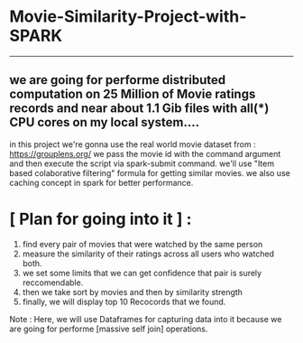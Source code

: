 # Movie-Similarity-Project-with-SPARK


--------------------------------------------------------------------------------------------------------------------------------------------------------------------
we are going for performe distributed computation on 25 Million of Movie ratings records and near about 1.1 Gib files with all(*) CPU cores on my local system....
--------------------------------------------------------------------------------------------------------------------------------------------------------------------

in this project we're gonna use the real world movie dataset from : https://grouplens.org/
we pass the movie id with the command argument and then execute the script via spark-submit command.
we'll use "Item based colaborative filtering" formula for getting similar movies.
we also use caching concept in spark for better performance.


# [ Plan for going into it ] :

1. find every pair of movies that were watched by the same person
2. measure the similarity of their ratings across all users who watched both.
3. we set some limits that we can get confidence that pair is surely reccomendable.
4. then we take sort by movies and then by similarity strength
5. finally, we will display top 10 Recocords that we found.

Note : Here, we will use Dataframes for capturing data into it because we are going for performe [massive self join] operations.
